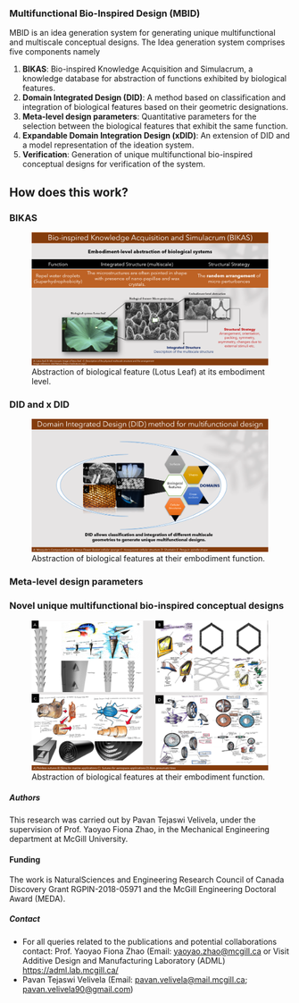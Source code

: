 ### Multifunctional Bio-Inspired Design (MBID)
MBID is an idea generation system for generating unique multifunctional and multiscale conceptual designs. The Idea generation system comprises five components namely
1. **BIKAS**: Bio-inspired Knowledge Acquisition and Simulacrum, a knowledge database for abstraction of functions exhibited by biological features.
2. **Domain Integrated Design (DID)**: A method based on classification and integration of biological features based on their geometric designations.
3. **Meta-level design parameters**: Quantitative parameters for the selection between the biological features that exhibit the same function.
4. **Expandable Domain Integration Design (xDID)**: An extension of DID and a model representation of the ideation system.
5. **Verification**: Generation of unique multifunctional bio-inspired conceptual designs for verification of the system.

## How does this work?

### BIKAS

<figure>
    <img src="Image-2.png"
         alt="BIKAS">
    <figcaption>Abstraction of biological feature (Lotus Leaf) at its embodiment level.</figcaption>
</figure>

### DID and x DID

<figure>
    <img src="Image-4.png"
         alt="BIKAS">
    <figcaption>Abstraction of biological features at their embodiment function.</figcaption>
</figure>

### Meta-level design parameters

### Novel unique multifunctional bio-inspired conceptual designs

<figure>
    <img src="Image-5.png"
         alt="BIKAS">
    <figcaption>Abstraction of biological features at their embodiment function.</figcaption>
</figure>


##### Authors

This research was carried out by Pavan Tejaswi Velivela, under the supervision of Prof. Yaoyao Fiona Zhao, in the Mechanical Engineering department at McGill University.
  
#### Funding

The work is NaturalSciences and Engineering Research Council of Canada Discovery Grant RGPIN-2018-05971 and the McGill Engineering Doctoral Award (MEDA).
  
##### Contact

- For all queries related to the publications and potential collaborations contact: Prof. Yaoyao Fiona Zhao (Email: <yaoyao.zhao@mcgill.ca> or Visit Additive Design and Manufacturing Laboratory (ADML) <https://adml.lab.mcgill.ca/>
- Pavan Tejaswi Velivela (Email: <pavan.velivela@mail.mcgill.ca>; <pavan.velivela90@gmail.com>)
